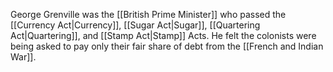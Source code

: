 George Grenville was the [[British Prime Minister]] who passed the [[Currency Act|Currency]], [[Sugar Act|Sugar]], [[Quartering Act|Quartering]], and [[Stamp Act|Stamp]] Acts. He felt the colonists were being asked to pay only their fair share of debt from the [[French and Indian War]].